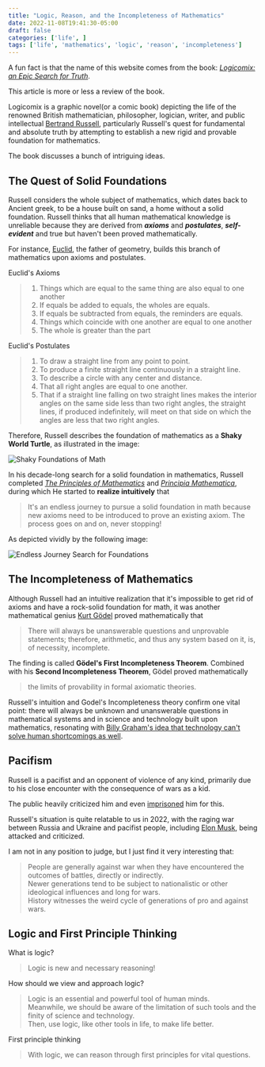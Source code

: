 ```yaml
---
title: "Logic, Reason, and the Incompleteness of Mathematics"
date: 2022-11-08T19:41:30-05:00
draft: false
categories: ['life', ]
tags: ['life', 'mathematics', 'logic', 'reason', 'incompleteness']
---
```


A fun fact is that the name of this website comes from the book: [*Logicomix: an Epic Search for Truth*](https://www.amazon.ca/Logicomix-search-truth-Apostolos-Doxiadis/dp/1596914521). 

This article is more or less a review of the book.

Logicomix is a graphic novel(or a comic book) depicting the life of the renowned British mathematician, philosopher, logician,
writer, and public intellectual [Bertrand Russell](https://en.wikipedia.org/wiki/Bertrand_Russell), particularly Russell's quest for fundamental and absolute truth
by attempting to establish a new rigid and provable foundation for mathematics. 

The book discusses a bunch of intriguing ideas.


## The Quest of Solid Foundations

Russell considers the whole subject of mathematics, which dates back to Ancient greek,
to be a house built on sand, a home without a solid foundation. Russell thinks that all human mathematical
knowledge is unreliable because they are derived from ***axioms*** and ***postulates***, ***self-evident*** and true but haven't been proved mathematically. 

For instance, [Euclid](https://en.wikipedia.org/wiki/Euclid), the father of geometry, builds this branch of mathematics upon axioms and postulates.

Euclid's Axioms
> 1. Things which are equal to the same thing are also equal to one another
> 2. If equals be added to equals, the wholes are equals.
> 3. If equals be subtracted from equals, the reminders are equals.
> 4. Things which coincide with one another are equal to one another
> 5. The whole is greater than the part

Euclid's Postulates
> 1. To draw a straight line from any point to point.
> 2. To produce a finite straight line continuously in a straight line.
> 3. To describe a circle with any center and distance.
> 4. That all right angles are equal to one another. 
> 5. That if a straight line falling on two straight lines makes the interior angles on the same 
> side less than two right angles, the straight lines, if produced indefinitely, will meet on that side
> on which the angles are less that two right angles.

Therefore, Russell describes the foundation of mathematics as a **Shaky World Turtle**, as illustrated in the image:

![Shaky Foundations of Math](/life/logic_reason_and_incompleteness_of_mathematics/Russell_1.jpeg "Shaky Foundations of Math, Copyright Logicomix!")

In his decade-long search for a solid foundation in mathematics,  Russell completed [*The Principles of Mathematics*](https://en.wikipedia.org/wiki/The_Principles_of_Mathematics)
and [*Principia Mathematica*](https://en.wikipedia.org/wiki/Principia_Mathematica), during which He started to **realize intuitively** that 
>It's an endless journey to pursue a solid foundation in math because new axioms need to be introduced to prove an existing axiom. 
>The process goes on and on, never stopping!

As depicted vividly by the following image:

![Endless Journey Search for Foundations](/life/logic_reason_and_incompleteness_of_mathematics/Russell_2.png "Endless Journey Search for Foundations, Copyright Logicomix!")


## The Incompleteness of Mathematics

Although Russell had an intuitive realization that it's impossible to get rid of axioms and have a rock-solid foundation for math, 
it was another mathematical genius [Kurt Gödel](https://en.wikipedia.org/wiki/Kurt_G%C3%B6del) proved mathematically that 
>There will always be unanswerable questions and unprovable statements; 
> therefore, arithmetic, and thus any system based on it, is, of necessity, incomplete. 

The finding is called **Gödel's First Incompleteness Theorem**. Combined with his **Second Incompleteness Theorem**, Gödel proved mathematically
> the limits of provability in formal axiomatic theories.

Russell's intuition and Godel's Incompleteness theory confirm one vital point:  there will always be unknown 
and unanswerable questions in mathematical systems and in science and technology built upon mathematics, 
resonating with [Billy Graham's idea that technology can't solve human shortcomings as well](/life/technology_human_shortcomings_and_faith/).

## Pacifism

Russell is a pacifist and an opponent of violence of any kind, primarily due to his close encounter with the consequence of wars as a kid. 

The public heavily criticized him and even [imprisoned](https://www.nytimes.com/1961/09/13/archives/bertrand-russell-jailed-over-atom-protest-writer-89-and-wife-get.html) him for this.  

Russell's situation is quite relatable to us in 2022, with the raging war between Russia and Ukraine and pacifist people, including [Elon Musk](https://www.forbes.com/sites/petersuciu/2022/10/05/elon-musk-offered-a-solution-to-ending-the-ukraine-war-on-twitter--is-social-media-the-place-to-shape-a-countrys-future/?sh=3842b97a4eba), being attacked and criticized.

I am not in any position to judge, but I just find it very interesting that:

> People are generally against war when they have encountered the outcomes of battles, directly or indirectly.  
> Newer generations tend to be subject to nationalistic or other ideological influences and long for wars.  
> History witnesses the weird cycle of generations of pro and against wars.



## Logic and First Principle Thinking

What is logic?
> Logic is new and necessary reasoning!

How should we view and approach logic? 
> Logic is an essential and powerful tool of human minds.   
> Meanwhile, we should be aware of the limitation of such tools and the finity of science and technology.    
> Then, use logic, like other tools in life, to make life better.


First principle thinking
> With logic, we can reason through first principles for vital questions.
